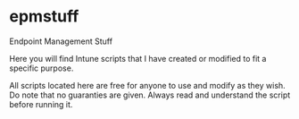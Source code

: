 # epmstuff
Endpoint Management Stuff

Here you will find Intune scripts that I have created or modified to fit a specific purpose. 

All scripts located here are free for anyone to use and modify as they wish. Do note that no guaranties are given. Always read and understand the script before running it. 
